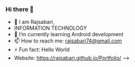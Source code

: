 ### Hi there 👋
- 🔭 I am Rajsabari,
-  INFORMATION TECHNOLOGY
- 🌱 I’m currently learning Android development
- 📫 How to reach me: rajsabari74@gmail.com
- ⚡ Fun fact: Hello World
- Website: https://rajsabari.github.io/Portfolio/
-->
